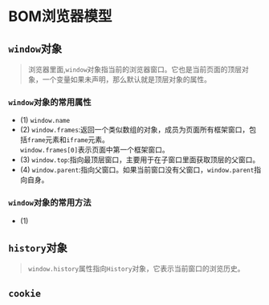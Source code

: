 # BOM浏览器模型

## `window`对象

> 浏览器里面,`window`对象指当前的浏览器窗口。它也是当前页面的顶层对象，一个变量如果未声明，那么默认就是顶层对象的属性。
> 
### `window`对象的常用属性
 
* (1) `window.name`
* (2) `window.frames`:返回一个类似数组的对象，成员为页面所有框架窗口，包括`frame`元素和`iframe`元素。  
  `window.frames[0]`表示页面中第一个框架窗口。
* (3) `window.top`:指向最顶层窗口，主要用于在子窗口里面获取顶层的父窗口。
* (4) `window.parent`:指向父窗口。如果当前窗口没有父窗口，`window.parent`指向自身。
### `window`对象的常用方法
* (1)

## `history`对象
> `window.history`属性指向`History`对象，它表示当前窗口的浏览历史。

## `cookie`